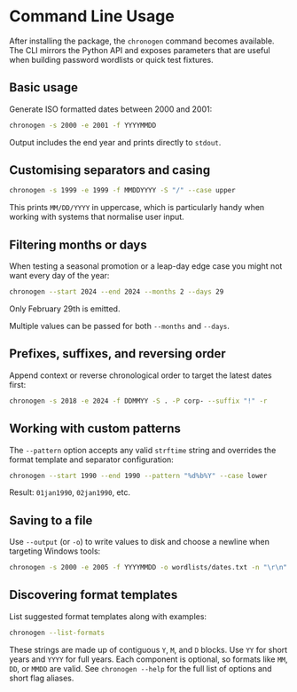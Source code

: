 # Command Line Usage

After installing the package, the `chronogen` command becomes available. The CLI mirrors the Python API and exposes parameters that are useful when building password wordlists or quick test fixtures.

## Basic usage

Generate ISO formatted dates between 2000 and 2001:

```bash
chronogen -s 2000 -e 2001 -f YYYYMMDD
```

Output includes the end year and prints directly to `stdout`.

## Customising separators and casing

```bash
chronogen -s 1999 -e 1999 -f MMDDYYYY -S "/" --case upper
```

This prints `MM/DD/YYYY` in uppercase, which is particularly handy when working with systems that normalise user input.

## Filtering months or days

When testing a seasonal promotion or a leap-day edge case you might not want every day of the year:

```bash
chronogen --start 2024 --end 2024 --months 2 --days 29
```

Only February 29th is emitted.

Multiple values can be passed for both `--months` and `--days`.

## Prefixes, suffixes, and reversing order

Append context or reverse chronological order to target the latest dates first:

```bash
chronogen -s 2018 -e 2024 -f DDMMYY -S . -P corp- --suffix "!" -r
```

## Working with custom patterns

The `--pattern` option accepts any valid `strftime` string and overrides the format template and separator configuration:

```bash
chronogen --start 1990 --end 1990 --pattern "%d%b%Y" --case lower
```

Result: `01jan1990`, `02jan1990`, etc.

## Saving to a file

Use `--output` (or `-o`) to write values to disk and choose a newline when targeting Windows tools:

```bash
chronogen -s 2000 -e 2005 -f YYYYMMDD -o wordlists/dates.txt -n "\r\n"
```

## Discovering format templates

List suggested format templates along with examples:

```bash
chronogen --list-formats
```
These strings are made up of contiguous `Y`, `M`, and `D` blocks. Use `YY` for short years and `YYYY` for full years. Each component is optional, so formats like `MM`, `DD`, or `MMDD` are valid. See `chronogen --help` for the full list of options and short flag aliases.
